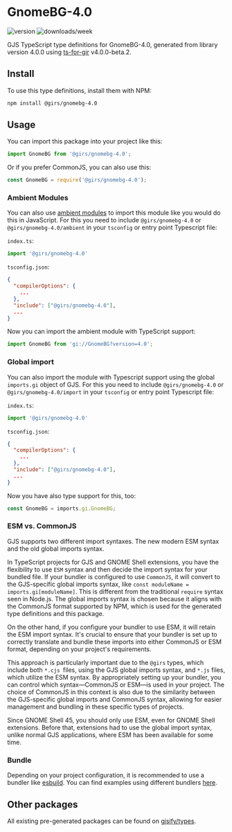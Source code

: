 
# GnomeBG-4.0

![version](https://img.shields.io/npm/v/@girs/gnomebg-4.0)
![downloads/week](https://img.shields.io/npm/dw/@girs/gnomebg-4.0)


GJS TypeScript type definitions for GnomeBG-4.0, generated from library version 4.0.0 using [ts-for-gir](https://github.com/gjsify/ts-for-gir) v4.0.0-beta.2.


## Install

To use this type definitions, install them with NPM:
```bash
npm install @girs/gnomebg-4.0
```

## Usage

You can import this package into your project like this:
```ts
import GnomeBG from '@girs/gnomebg-4.0';
```

Or if you prefer CommonJS, you can also use this:
```ts
const GnomeBG = require('@girs/gnomebg-4.0');
```

### Ambient Modules

You can also use [ambient modules](https://github.com/gjsify/ts-for-gir/tree/main/packages/cli#ambient-modules) to import this module like you would do this in JavaScript.
For this you need to include `@girs/gnomebg-4.0` or `@girs/gnomebg-4.0/ambient` in your `tsconfig` or entry point Typescript file:

`index.ts`:
```ts
import '@girs/gnomebg-4.0'
```

`tsconfig.json`:
```json
{
  "compilerOptions": {
    ...
  },
  "include": ["@girs/gnomebg-4.0"],
  ...
}
```

Now you can import the ambient module with TypeScript support: 

```ts
import GnomeBG from 'gi://GnomeBG?version=4.0';
```

### Global import

You can also import the module with Typescript support using the global `imports.gi` object of GJS.
For this you need to include `@girs/gnomebg-4.0` or `@girs/gnomebg-4.0/import` in your `tsconfig` or entry point Typescript file:

`index.ts`:
```ts
import '@girs/gnomebg-4.0'
```

`tsconfig.json`:
```json
{
  "compilerOptions": {
    ...
  },
  "include": ["@girs/gnomebg-4.0"],
  ...
}
```

Now you have also type support for this, too:

```ts
const GnomeBG = imports.gi.GnomeBG;
```


### ESM vs. CommonJS

GJS supports two different import syntaxes. The new modern ESM syntax and the old global imports syntax.

In TypeScript projects for GJS and GNOME Shell extensions, you have the flexibility to use `ESM` syntax and then decide the import syntax for your bundled file. If your bundler is configured to use `CommonJS`, it will convert to the GJS-specific global imports syntax, like `const moduleName = imports.gi[moduleName]`. This is different from the traditional `require` syntax seen in Node.js. The global imports syntax is chosen because it aligns with the CommonJS format supported by NPM, which is used for the generated type definitions and this package.

On the other hand, if you configure your bundler to use ESM, it will retain the ESM import syntax. It's crucial to ensure that your bundler is set up to correctly translate and bundle these imports into either CommonJS or ESM format, depending on your project's requirements.

This approach is particularly important due to the `@girs` types, which include both `*.cjs `files, using the GJS global imports syntax, and `*.js` files, which utilize the ESM syntax. By appropriately setting up your bundler, you can control which syntax—CommonJS or ESM—is used in your project. The choice of CommonJS in this context is also due to the similarity between the GJS-specific global imports and CommonJS syntax, allowing for easier management and bundling in these specific types of projects.

Since GNOME Shell 45, you should only use ESM, even for GNOME Shell extensions. Before that, extensions had to use the global import syntax, unlike normal GJS applications, where ESM has been available for some time.

### Bundle

Depending on your project configuration, it is recommended to use a bundler like [esbuild](https://esbuild.github.io/). You can find examples using different bundlers [here](https://github.com/gjsify/ts-for-gir/tree/main/examples).

## Other packages

All existing pre-generated packages can be found on [gjsify/types](https://github.com/gjsify/types).

